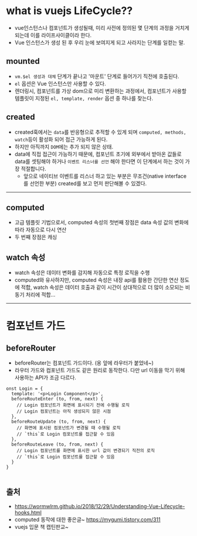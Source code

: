 # what is vuejs LifeCycle??
- vue인스턴스나 컴포넌트가 생성될때, 미리 사전에 정의된 몇 단계의 과정을 거치게 되는데 이를 라이프사이클이라 한다. 
- Vue 인스턴스가 생성 된 후 우리 눈에 보여지게 되고 사라지는 단계를 일컫는 말. 

## mounted
- `vm.$el 생성과 대체` 단계가 끝나고 '마운트' 단계로 들어가기 직전에 호출된다.  
- `el` 옵션은 Vue 인스턴스만 사용할 수 있다. 
- 렌더링시, 컴포넌트를 가상 dom으로 미리 변환하는 과정에서, 컴포넌트가 사용할 템플릿이 지정된 `el, template, render` 옵션 중 하나를 찾는다. 

## created
- created훅에서는 `data`를 반응형으로 추적할 수 있게 되며 `computed, methods, watch`등이 활성화 되어 접근 가능하게 된다. 
- 하지만 아직까지 `DOM`에는 추가 되지 않은 상태. 
- data에 직접 접근이 가능하기 때문에, 컴포넌트 초기에 외부에서 받아온 값들로 data를 셋팅해야 하거나 `이벤트 리스너를 선언` 해야 한다면
이 단계에서 하는 것이 가장 적절합니다.  
  * 앞으로 네이티브 이벤트를 리스너 하고 있는 부분은 무조건(native interface를 선언한 부분) created를 보고 먼저 판단해볼 수 있겠다.    

---
  
## computed
- 고급 템플릿 기법으로서, computed 속성의 첫번째 장점은 data 속성 값의 변화에 따라 자동으로 다시 연산
- 두 번째 장점은 캐싱

## watch 속성
- watch 속성은 데이터 변화를 감지해 자동으로 특정 로직을 수행
- computed와 유사하지만, computed 속성은 내장 api를 활용한 간단한 연산 정도에 적합, watch 속성은 데이터 호출과 같이 시간이 상대적으로 
더 많이 소모되는 비동기 처리에 적합... 
 
  
---

# 컴포넌트 가드
## beforeRouter
- beforeRouter는 컴포넌트 가드이다. (옹 앞에 라우터가 붙었네~) 
- 라우터 가드와 컴포넌트 가드도 같은 원리로 동작한다. 다만 url 이동을 막기 위해 사용하는 API가 조금 다르다. 

```
onst Login = {
  template: '<p>Login Component</p>',
  beforeRouteEnter (to, from, next) {
    // Login 컴포넌트가 화면에 표시되기 전에 수행될 로직
    // Login 컴포넌트는 아직 생성되지 않은 시점
  },
  beforeRouteUpdate (to, from, next) {
    // 화면에 표시된 컴포넌트가 변경될 때 수행될 로직
    // `this`로 Login 컴포넌트를 접근할 수 있음
  },
  beforeRouteLeave (to, from, next) {
    // Login 컴포넌트를 화면에 표시한 url 값이 변경되기 직전의 로직
    // `this`로 Login 컴포넌트를 접근할 수 있음
  }
}
  
```
  

## 출처
- https://wormwlrm.github.io/2018/12/29/Understanding-Vue-Lifecycle-hooks.html 
- computed 동작에 대한 좋은글~ https://mygumi.tistory.com/311
- vuejs 입문 책 캡틴판교~
  
